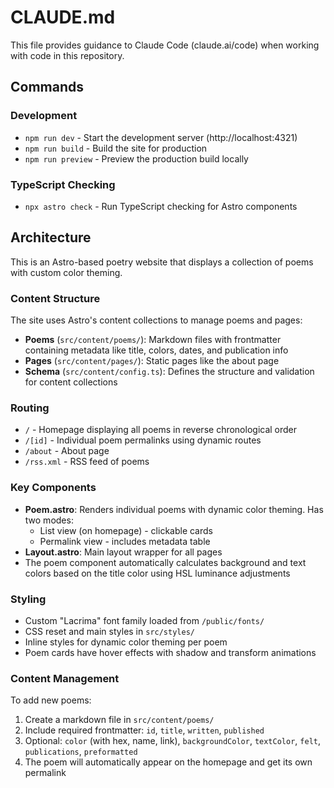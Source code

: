 # CLAUDE.md

This file provides guidance to Claude Code (claude.ai/code) when working with code in this repository.

## Commands

### Development
- `npm run dev` - Start the development server (http://localhost:4321)
- `npm run build` - Build the site for production
- `npm run preview` - Preview the production build locally

### TypeScript Checking
- `npx astro check` - Run TypeScript checking for Astro components

## Architecture

This is an Astro-based poetry website that displays a collection of poems with custom color theming.

### Content Structure
The site uses Astro's content collections to manage poems and pages:
- **Poems** (`src/content/poems/`): Markdown files with frontmatter containing metadata like title, colors, dates, and publication info
- **Pages** (`src/content/pages/`): Static pages like the about page
- **Schema** (`src/content/config.ts`): Defines the structure and validation for content collections

### Routing
- `/` - Homepage displaying all poems in reverse chronological order
- `/[id]` - Individual poem permalinks using dynamic routes
- `/about` - About page
- `/rss.xml` - RSS feed of poems

### Key Components
- **Poem.astro**: Renders individual poems with dynamic color theming. Has two modes:
  - List view (on homepage) - clickable cards
  - Permalink view - includes metadata table
- **Layout.astro**: Main layout wrapper for all pages
- The poem component automatically calculates background and text colors based on the title color using HSL luminance adjustments

### Styling
- Custom "Lacrima" font family loaded from `/public/fonts/`
- CSS reset and main styles in `src/styles/`
- Inline styles for dynamic color theming per poem
- Poem cards have hover effects with shadow and transform animations

### Content Management
To add new poems:
1. Create a markdown file in `src/content/poems/`
2. Include required frontmatter: `id`, `title`, `written`, `published`
3. Optional: `color` (with hex, name, link), `backgroundColor`, `textColor`, `felt`, `publications`, `preformatted`
4. The poem will automatically appear on the homepage and get its own permalink
